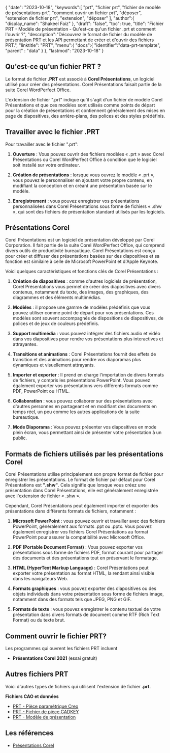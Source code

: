 {
"date": "2023-10-18",
   "keywords":[
"prt",
"fichier prt",
"fichier de modèle de présentations prt",
"comment ouvrir un fichier prt",
"déposer",
"extension de fichier prt",
"extension",
"déposer"
],
   "author":{
"display_name": "Shakeel Faiz"
},
"draft": "false",
"toc": true,
"title": "Fichier PRT - Modèle de présentation - Qu'est-ce qu'un fichier .prt et comment l'ouvrir ?",
   "description":"Découvrez le format de fichier du modèle de présentation PRT et les API permettant de créer et d'ouvrir des fichiers PRT.",
"linktitle": "PRT",
   "menu":{
      "docs":{
         "identifier":"data-prt-template",
"parent" : "data"
}
},
"lastmod": "2023-10-18"
}

## Qu'est-ce qu'un fichier PRT ?

Le format de fichier **.PRT** est associé à **Corel Présentations**, un logiciel utilisé pour créer des présentations. Corel Présentations faisait partie de la suite Corel WordPerfect Office.

L'extension de fichier ".prt" indique qu'il s'agit d'un fichier de modèle Corel Présentations et que ces modèles sont utilisés comme points de départ pour la création de présentations et contiennent généralement des mises en page de diapositives, des arrière-plans, des polices et des styles prédéfinis.

## Travailler avec le fichier .PRT

Pour travailler avec le fichier ".prt":

1. **Ouverture** : Vous pouvez ouvrir des fichiers modèles « .prt » avec Corel Présentations ou Corel WordPerfect Office à condition que le logiciel soit installé sur votre ordinateur.
    












2. **Création de présentations** : lorsque vous ouvrez le modèle « .prt », vous pouvez le personnaliser en ajoutant votre propre contenu, en modifiant la conception et en créant une présentation basée sur le modèle.
    












3. **Enregistrement** : vous pouvez enregistrer vos présentations personnalisées dans Corel Présentations sous forme de fichiers « .shw », qui sont des fichiers de présentation standard utilisés par les logiciels.

## Présentations Corel

Corel Présentations est un logiciel de présentation développé par Corel Corporation. Il fait partie de la suite Corel WordPerfect Office, qui comprend divers outils de productivité bureautique. Corel Présentations est conçu pour créer et diffuser des présentations basées sur des diapositives et sa fonction est similaire à celle de Microsoft PowerPoint et d'Apple Keynote.

Voici quelques caractéristiques et fonctions clés de Corel Présentations :

1. **Création de diapositives** : comme d'autres logiciels de présentation, Corel Présentations vous permet de créer des diapositives avec divers contenus, notamment du texte, des images, des graphiques, des diagrammes et des éléments multimédias.
    












2. **Modèles** : il propose une gamme de modèles prédéfinis que vous pouvez utiliser comme point de départ pour vos présentations. Ces modèles sont souvent accompagnés de dispositions de diapositives, de polices et de jeux de couleurs prédéfinis.
    












3. **Support multimédia** : vous pouvez intégrer des fichiers audio et vidéo dans vos diapositives pour rendre vos présentations plus interactives et attrayantes.
    












4. **Transitions et animations** : Corel Présentations fournit des effets de transition et des animations pour rendre vos diaporamas plus dynamiques et visuellement attrayants.
    












5. **Importer et exporter** : Il prend en charge l'importation de divers formats de fichiers, y compris les présentations PowerPoint. Vous pouvez également exporter vos présentations vers différents formats comme PDF, PowerPoint ou HTML.
    












6. **Collaboration** : vous pouvez collaborer sur des présentations avec d'autres personnes en partageant et en modifiant des documents en temps réel, un peu comme les autres applications de la suite bureautique.
    












7. **Mode Diaporama** : Vous pouvez présenter vos diapositives en mode plein écran, vous permettant ainsi de présenter votre présentation à un public.

## Formats de fichiers utilisés par les présentations Corel

Corel Présentations utilise principalement son propre format de fichier pour enregistrer les présentations. Le format de fichier par défaut pour Corel Présentations est **".shw"**. Cela signifie que lorsque vous créez une présentation dans Corel Présentations, elle est généralement enregistrée avec l'extension de fichier « .shw ».

Cependant, Corel Présentations peut également importer et exporter des présentations dans différents formats de fichiers, notamment :

1. **Microsoft PowerPoint** : vous pouvez ouvrir et travailler avec des fichiers PowerPoint, généralement aux formats .ppt ou .pptx. Vous pouvez également enregistrer vos fichiers Corel Présentations au format PowerPoint pour assurer la compatibilité avec Microsoft Office.
    












2. **PDF (Portable Document Format)** : Vous pouvez exporter vos présentations sous forme de fichiers PDF, format courant pour partager des documents et des présentations tout en préservant le formatage.
    












3. **HTML (HyperText Markup Language)** : Corel Présentations peut exporter votre présentation au format HTML, la rendant ainsi visible dans les navigateurs Web.
    












4. **Formats graphiques** : vous pouvez exporter des diapositives ou des objets individuels dans votre présentation sous forme de fichiers image, notamment dans des formats tels que JPEG, PNG et GIF.
    












5. **Formats de texte** : vous pouvez enregistrer le contenu textuel de votre présentation dans divers formats de document comme RTF (Rich Text Format) ou du texte brut.

## Comment ouvrir le fichier PRT?

Les programmes qui ouvrent les fichiers PRT incluent

- **Présentations Corel 2021** (essai gratuit)

## Autres fichiers PRT

Voici d'autres types de fichiers qui utilisent l'extension de fichier **.prt**.

**Fichiers CAO et données**
- [PRT - Pièce paramétrique Creo](/fr/cad/prt-creo/)
- [PRT - Fichier de pièce CADKEY](/fr/cad/prt-cadkey/)
- [PRT - Modèle de présentation](/fr/data/prt-template/)

## Les références
* [Présentations Corel](https://en.wikipedia.org/wiki/Corel_Presentations)

